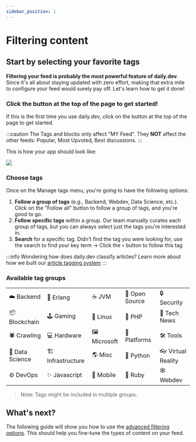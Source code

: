 ```yaml
---
sidebar_position: 1
---
```


# Filtering content

## Start by selecting your favorite tags

**Filtering your feed is probably the most powerful feature of daily.dev**. Since it's all about staying updated with zero effort, making that extra mile to configure your feed would surely pay off. Let's learn how to get it done!

### Click the button at the top of the page to get started!

If this is the first time you use daily.dev, click on the button at the top of the page to get started.

:::caution
The Tags and blocks only affect "MY Feed". They **NOT** affect the other feeds: Popular, Most Upvoted, Best discussions.
:::

This is how your app should look like:

![](https://daily-now-res.cloudinary.com/image/upload/v1646139190/docs/myfeed1_1.21.1.jpg)

### Choose tags

Once on the Manage tags menu, you're going to have the following options:
1. **Follow a group of tags** (e.g., Backend, Webdev, Data Science, etc.). Click on the "Follow all" button to follow a group of tags, and you're good to go. 
2. **Follow specific tags** within a group. Our team manually curates each group of tags, but you can always select just the tags you're interested in.
3. **Search** for a specific tag. Didn't find the tag you were looking for, use the search to find your key term -> Click the `+` button to follow this tag

:::info
Wondering how does daily.dev classify articles? Learn more about how we built our [article tagging system](https://daily.dev/blog/how-we-did-it-upgraded-tags-system-for-daily-dev)
:::

### Available tag groups

|               |                   |               |               |                   |
|-------------- |----------------   |-----------    |-------------  |-----------------  |
| ☁️ Backend        | 📝 Erlang             | ☕️ JVM        | 🚀 Open Source    | 🔒 Security           |
| 📦 Blockchain     | 🕹 Gaming             | 🐧 Linux      | 🐘 PHP            | 🦄 Tech News          |
| 🕷 Crawling       | 💻 Hardware           | 🖼 Microsoft  | 🚉 Platforms      | 🛠 Tools              |
| 🔬 Data Science   | 🏗 Infrastructure     | 🌎 Misc       | 🐍 Python         | 👓 Virtual Reality    |
| ⚙️ DevOps         | ✨ Javascript      | 📱 Mobile     | 🚂 Ruby           | 🕸 Webdev             |

> Note: Tags might be included in multiple groups. 

## What's next?

The following guide will show you how to use the [advanced filtering options](/settingyourfeed/advanced-filtering-options.md). This should help you fine-tune the types of content on your feed.